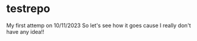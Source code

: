 # testrepo
My first attemp on 10/11/2023
So let's see how it goes cause I really don't have any idea!!
